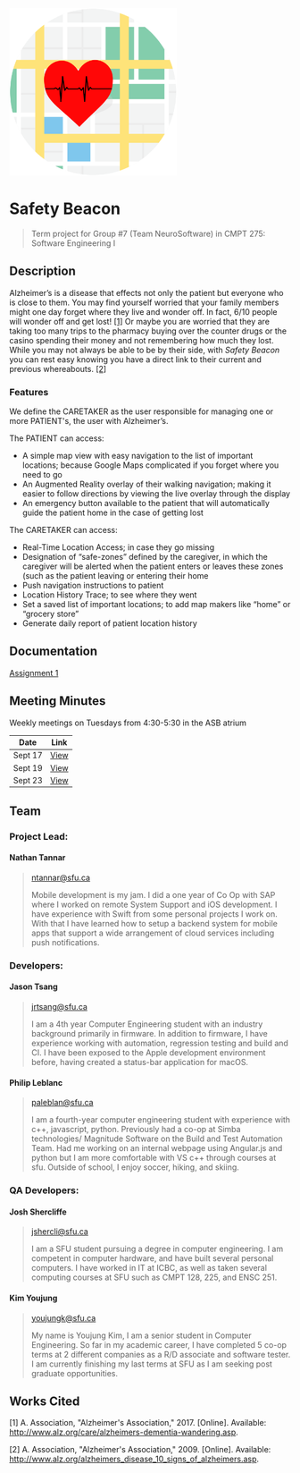 <img src="./SafetyBeacon/Assets/SafetyBeaconLogo.png" width="300"></img>

# Safety Beacon

> Term project for Group #7 (Team NeuroSoftware) in CMPT 275: Software Engineering I

## Description

Alzheimer’s is a disease that effects not only the patient but everyone who is close to them. You may find yourself worried that your family members might one day forget where they live and wonder off. In fact, 6/10 people will wonder off and get lost! [[1]](http://www.alz.org/care/alzheimers-dementia-wandering.asp) Or maybe you are worried that they are taking too many trips to the pharmacy buying over the counter drugs or the casino spending their money and not remembering how much they lost. While you may not always be able to be by their side, with *Safety Beacon* you can rest easy knowing you have a direct link to their current and previous whereabouts. [[2]](http://www.alz.org/alzheimers_disease_10_signs_of_alzheimers.asp)

### Features

We define the CARETAKER as the user responsible for managing one or more PATIENT's, the user with Alzheimer’s.

The PATIENT can access:

- A simple map view with easy navigation to the list of important locations; because Google Maps complicated if you forget where you need to go
- An Augmented Reality overlay of their walking navigation; making it easier to follow directions by viewing the live overlay through the display
- An emergency button available to the patient that will automatically guide the patient home in the case of getting lost

The CARETAKER can access:

- Real-Time Location Access; in case they go missing
- Designation of “safe-zones” defined by the caregiver, in which the caregiver will be alerted when the patient enters or leaves these zones (such as the patient leaving or entering their home
- Push navigation instructions to patient
- Location History Trace; to see where they went
- Set a saved list of important locations; to add map makers like “home” or “grocery store”
- Generate daily report of patient location history

## Documentation

[Assignment 1](./docs/Group-07-ProjectPlan.pdf)

## Meeting Minutes

Weekly meetings on Tuesdays from 4:30-5:30 in the ASB atrium

| Date        | Link                                    |
| ------------|-----------------------------------------|
| Sept 17     | [View](./docs/Meeting_Minutes_1.pdf)    |
| Sept 19     | [View](./docs/Meeting_Minutes_2.pdf)    |
| Sept 23     | [View](./docs/Meeting_Minutes_3.pdf)    |

## Team

### Project Lead: 

#### Nathan Tannar
> ntannar@sfu.ca
> 
> Mobile development is my jam. I did a one year of Co Op with SAP where I worked on remote System Support and iOS development. I have experience with Swift from some personal projects I work on. With that I have learned how to setup a backend system for mobile apps that support a wide arrangement of cloud services including push notifications.

### Developers: 

####  Jason Tsang
> jrtsang@sfu.ca
> 
> I am a 4th year Computer Engineering student with an industry background primarily in
firmware. In addition to firmware, I have experience working with automation, regression
testing and build and CI. I have been exposed to the Apple development environment
before, having created a status-bar application for macOS.

#### Philip Leblanc
> paleblan@sfu.ca
> 
> I am a fourth-year computer engineering student with experience with c++, javascript,
python. Previously had a co-op at Simba technologies/ Magnitude Software on the Build
and Test Automation Team. Had me working on an internal webpage using Angular.js and
python but I am more comfortable with VS c++ through courses at sfu. Outside of school, I
enjoy soccer, hiking, and skiing.

### QA Developers:

#### Josh Shercliffe
> jshercli@sfu.ca
> 
> I am a SFU student pursuing a degree in computer engineering. I am competent in computer hardware, and have built several personal computers. I have worked in IT at ICBC, as well as taken several computing courses at SFU such as CMPT 128, 225, and ENSC 251.

#### Kim Youjung
> youjungk@sfu.ca
> 
> My name is Youjung Kim, I am a senior student in Computer Engineering. So far in my academic career, I have completed 5 co-op terms at 2 different companies as a R/D associate and software tester. I am currently finishing my last terms at SFU as I am seeking post graduate opportunities.

## Works Cited

[1] A. Association, "Alzheimer's Association," 2017. [Online]. Available: http://www.alz.org/care/alzheimers-dementia-wandering.asp.

[2] A. Association, "Alzheimer's Association," 2009. [Online]. Available: http://www.alz.org/alzheimers_disease_10_signs_of_alzheimers.asp.




